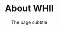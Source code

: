 ﻿---
layout: page
title: About WHII
subtitle: The page subtitle
description: This is the meta description for this page and will help it appear in search engines
---